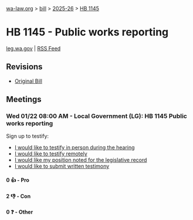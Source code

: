 [wa-law.org](/) > [bill](/bill/) > [2025-26](/bill/2025-26/) > [HB 1145](/bill/2025-26/hb/1145/)

# HB 1145 - Public works reporting
[leg.wa.gov](https://app.leg.wa.gov/billsummary?BillNumber=1145&Year=2025&Initiative=false) | [RSS Feed](./rss.xml)

## Revisions
* [Original Bill](1/)

## Meetings
### Wed 01/22 08:00 AM - Local Government (LG): HB 1145 Public works reporting
Sign up to testify:
* [I would like to testify in person during the hearing](https://app.leg.wa.gov/csi/Testifier/Add?chamber=House&mId=32522&aId=161722&caId=24896&tId=1)
* [I would like to testify remotely](https://app.leg.wa.gov/csi/Testifier/Add?chamber=House&mId=32522&aId=161722&caId=24896&tId=2)
* [I would like my position noted for the legislative record](https://app.leg.wa.gov/csi/Testifier/Add?chamber=House&mId=32522&aId=161722&caId=24896&tId=3)
* [I would like to submit written testimony](https://app.leg.wa.gov/csi/Testifier/Add?chamber=House&mId=32522&aId=161722&caId=24896&tId=4)

#### 0 👍 - Pro

#### 2 👎 - Con

#### 0 ❓ - Other
